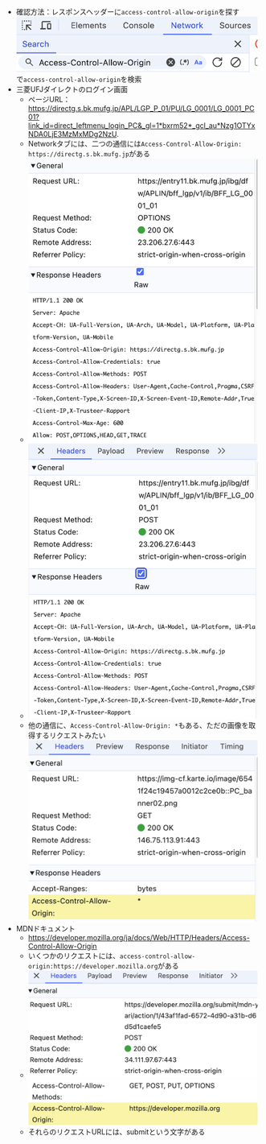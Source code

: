 - 確認方法：レスポンスヘッダーに`access-control-allow-origin`を探す
![alt text](image.png)で`access-control-allow-origin`を検索
- 三菱UFJダイレクトのログイン画面
  - ページURL：https://directg.s.bk.mufg.jp/APL/LGP_P_01/PU/LG_0001/LG_0001_PC01?link_id=direct_leftmenu_login_PC&_gl=1*bxrm52*_gcl_au*Nzg1OTYxNDA0LjE3MzMxMDg2NzU.
  - Networkタブには、二つの通信には`Access-Control-Allow-Origin: https://directg.s.bk.mufg.jp`がある
  - ![alt text](image-1.png)
  - ![alt text](image-2.png)
  - 他の通信に、`Access-Control-Allow-Origin: *`もある、ただの画像を取得するリクエストみたい
  ![](image-3.png)
- MDNドキュメント
  - https://developer.mozilla.org/ja/docs/Web/HTTP/Headers/Access-Control-Allow-Origin
  - いくつかのリクエストには、`access-control-allow-origin:https://developer.mozilla.org`がある
  - ![alt text](image-4.png)![alt text](image-5.png)
  - それらのリクエストURLには、submitという文字がある
